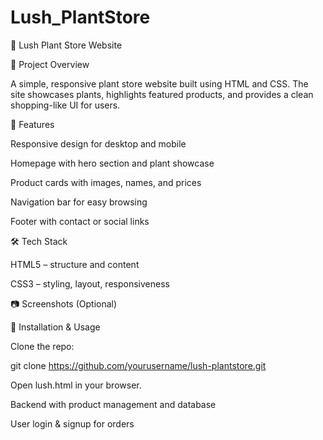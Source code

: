 # Lush_PlantStore

🌿 Lush Plant Store Website

📌 Project Overview

A simple, responsive plant store website built using HTML and CSS. The site showcases plants, highlights featured products, and provides a clean shopping-like UI for users.

🚀 Features

Responsive design for desktop and mobile

Homepage with hero section and plant showcase

Product cards with images, names, and prices

Navigation bar for easy browsing

Footer with contact or social links

🛠️ Tech Stack

HTML5 – structure and content

CSS3 – styling, layout, responsiveness

📷 Screenshots (Optional)



🔧 Installation & Usage

Clone the repo:

git clone https://github.com/yourusername/lush-plantstore.git


Open lush.html in your browser.



Backend with product management and database

User login & signup for orders
